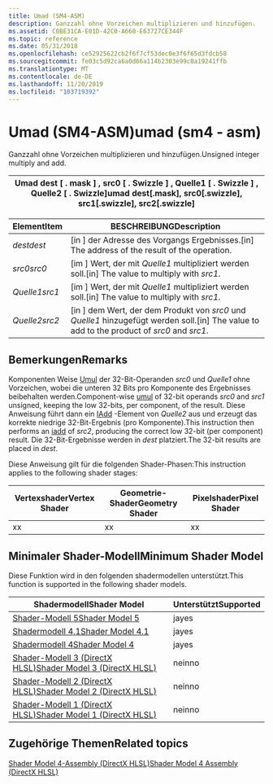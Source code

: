```yaml
---
title: Umad (SM4-ASM)
description: Ganzzahl ohne Vorzeichen multiplizieren und hinzufügen.
ms.assetid: C0BE31CA-E01D-42C0-A660-E63727CE344F
ms.topic: reference
ms.date: 05/31/2018
ms.openlocfilehash: ce52925622cb2f6f7cf53dec0e3f6f65d3fdcb58
ms.sourcegitcommit: fe03c5d92ca6a0d66a114b2303e99c0a19241ffb
ms.translationtype: MT
ms.contentlocale: de-DE
ms.lasthandoff: 11/20/2019
ms.locfileid: "103719392"
---
```

# <a name="umad-sm4---asm"></a><span data-ttu-id="f86e3-103">Umad (SM4-ASM)</span><span class="sxs-lookup"><span data-stu-id="f86e3-103">umad (sm4 - asm)</span></span>

<span data-ttu-id="f86e3-104">Ganzzahl ohne Vorzeichen multiplizieren und hinzufügen.</span><span class="sxs-lookup"><span data-stu-id="f86e3-104">Unsigned integer multiply and add.</span></span>



| <span data-ttu-id="f86e3-105">Umad dest \[ . mask \] , src0 \[ . Swizzle \] , Quelle1 \[ . Swizzle \] , Quelle2 \[ . Swizzle\]</span><span class="sxs-lookup"><span data-stu-id="f86e3-105">umad dest\[.mask\], src0\[.swizzle\], src1\[.swizzle\], src2\[.swizzle\]</span></span> |
|--------------------------------------------------------------------------|



 



| <span data-ttu-id="f86e3-106">Element</span><span class="sxs-lookup"><span data-stu-id="f86e3-106">Item</span></span>                                                            | <span data-ttu-id="f86e3-107">BESCHREIBUNG</span><span class="sxs-lookup"><span data-stu-id="f86e3-107">Description</span></span>                                                             |
|-----------------------------------------------------------------|-------------------------------------------------------------------------|
| <span data-ttu-id="f86e3-108"><span id="dest"></span><span id="DEST"></span>*dest*</span><span class="sxs-lookup"><span data-stu-id="f86e3-108"><span id="dest"></span><span id="DEST"></span>*dest*</span></span><br/> | <span data-ttu-id="f86e3-109">\[in \] der Adresse des Vorgangs Ergebnisses.</span><span class="sxs-lookup"><span data-stu-id="f86e3-109">\[in\] The address of the result of the operation.</span></span><br/>           |
| <span data-ttu-id="f86e3-110"><span id="src0"></span><span id="SRC0"></span>*src0*</span><span class="sxs-lookup"><span data-stu-id="f86e3-110"><span id="src0"></span><span id="SRC0"></span>*src0*</span></span><br/> | <span data-ttu-id="f86e3-111">\[im \] Wert, der mit *Quelle1* multipliziert werden soll.</span><span class="sxs-lookup"><span data-stu-id="f86e3-111">\[in\] The value to multiply with *src1*.</span></span><br/>                    |
| <span data-ttu-id="f86e3-112"><span id="src1"></span><span id="SRC1"></span>*Quelle1*</span><span class="sxs-lookup"><span data-stu-id="f86e3-112"><span id="src1"></span><span id="SRC1"></span>*src1*</span></span><br/> | <span data-ttu-id="f86e3-113">\[im \] Wert, der mit *Quelle1* multipliziert werden soll.</span><span class="sxs-lookup"><span data-stu-id="f86e3-113">\[in\] The value to multiply with *src1*.</span></span><br/>                     |
| <span data-ttu-id="f86e3-114"><span id="src2"></span><span id="SRC2"></span>*Quelle2*</span><span class="sxs-lookup"><span data-stu-id="f86e3-114"><span id="src2"></span><span id="SRC2"></span>*src2*</span></span><br/> | <span data-ttu-id="f86e3-115">\[in \] dem Wert, der dem Produkt von *src0* und *Quelle1* hinzugefügt werden soll.</span><span class="sxs-lookup"><span data-stu-id="f86e3-115">\[in\] The value to add to the product of *src0* and *src1*.</span></span><br/> |



 

## <a name="remarks"></a><span data-ttu-id="f86e3-116">Bemerkungen</span><span class="sxs-lookup"><span data-stu-id="f86e3-116">Remarks</span></span>

<span data-ttu-id="f86e3-117">Komponenten Weise [Umul](umul--sm4---asm-.md) der 32-Bit-Operanden *src0* und *Quelle1* ohne Vorzeichen, wobei die unteren 32 Bits pro Komponente des Ergebnisses beibehalten werden.</span><span class="sxs-lookup"><span data-stu-id="f86e3-117">Component-wise [umul](umul--sm4---asm-.md) of 32-bit operands *src0* and *src1* unsigned, keeping the low 32-bits, per component, of the result.</span></span> <span data-ttu-id="f86e3-118">Diese Anweisung führt dann ein [IAdd](iadd--sm4---asm-.md) -Element von *Quelle2* aus und erzeugt das korrekte niedrige 32-Bit-Ergebnis (pro Komponente).</span><span class="sxs-lookup"><span data-stu-id="f86e3-118">This instruction then performs an [iadd](iadd--sm4---asm-.md) of *src2*, producing the correct low 32-bit (per component) result.</span></span> <span data-ttu-id="f86e3-119">Die 32-Bit-Ergebnisse werden in *dest* platziert.</span><span class="sxs-lookup"><span data-stu-id="f86e3-119">The 32-bit results are placed in *dest*.</span></span>

<span data-ttu-id="f86e3-120">Diese Anweisung gilt für die folgenden Shader-Phasen:</span><span class="sxs-lookup"><span data-stu-id="f86e3-120">This instruction applies to the following shader stages:</span></span>



| <span data-ttu-id="f86e3-121">Vertexshader</span><span class="sxs-lookup"><span data-stu-id="f86e3-121">Vertex Shader</span></span> | <span data-ttu-id="f86e3-122">Geometrie-Shader</span><span class="sxs-lookup"><span data-stu-id="f86e3-122">Geometry Shader</span></span> | <span data-ttu-id="f86e3-123">Pixelshader</span><span class="sxs-lookup"><span data-stu-id="f86e3-123">Pixel Shader</span></span> |
|---------------|-----------------|--------------|
| <span data-ttu-id="f86e3-124">x</span><span class="sxs-lookup"><span data-stu-id="f86e3-124">x</span></span>             | <span data-ttu-id="f86e3-125">x</span><span class="sxs-lookup"><span data-stu-id="f86e3-125">x</span></span>               | <span data-ttu-id="f86e3-126">x</span><span class="sxs-lookup"><span data-stu-id="f86e3-126">x</span></span>            |



 

## <a name="minimum-shader-model"></a><span data-ttu-id="f86e3-127">Minimaler Shader-Modell</span><span class="sxs-lookup"><span data-stu-id="f86e3-127">Minimum Shader Model</span></span>

<span data-ttu-id="f86e3-128">Diese Funktion wird in den folgenden shadermodellen unterstützt.</span><span class="sxs-lookup"><span data-stu-id="f86e3-128">This function is supported in the following shader models.</span></span>



| <span data-ttu-id="f86e3-129">Shadermodell</span><span class="sxs-lookup"><span data-stu-id="f86e3-129">Shader Model</span></span>                                              | <span data-ttu-id="f86e3-130">Unterstützt</span><span class="sxs-lookup"><span data-stu-id="f86e3-130">Supported</span></span> |
|-----------------------------------------------------------|-----------|
| [<span data-ttu-id="f86e3-131">Shader-Modell 5</span><span class="sxs-lookup"><span data-stu-id="f86e3-131">Shader Model 5</span></span>](d3d11-graphics-reference-sm5.md)        | <span data-ttu-id="f86e3-132">ja</span><span class="sxs-lookup"><span data-stu-id="f86e3-132">yes</span></span>       |
| [<span data-ttu-id="f86e3-133">Shadermodell 4,1</span><span class="sxs-lookup"><span data-stu-id="f86e3-133">Shader Model 4.1</span></span>](dx-graphics-hlsl-sm4.md)              | <span data-ttu-id="f86e3-134">ja</span><span class="sxs-lookup"><span data-stu-id="f86e3-134">yes</span></span>       |
| [<span data-ttu-id="f86e3-135">Shadermodell 4</span><span class="sxs-lookup"><span data-stu-id="f86e3-135">Shader Model 4</span></span>](dx-graphics-hlsl-sm4.md)                | <span data-ttu-id="f86e3-136">ja</span><span class="sxs-lookup"><span data-stu-id="f86e3-136">yes</span></span>       |
| [<span data-ttu-id="f86e3-137">Shader-Modell 3 (DirectX HLSL)</span><span class="sxs-lookup"><span data-stu-id="f86e3-137">Shader Model 3 (DirectX HLSL)</span></span>](dx-graphics-hlsl-sm3.md) | <span data-ttu-id="f86e3-138">nein</span><span class="sxs-lookup"><span data-stu-id="f86e3-138">no</span></span>        |
| [<span data-ttu-id="f86e3-139">Shader-Modell 2 (DirectX HLSL)</span><span class="sxs-lookup"><span data-stu-id="f86e3-139">Shader Model 2 (DirectX HLSL)</span></span>](dx-graphics-hlsl-sm2.md) | <span data-ttu-id="f86e3-140">nein</span><span class="sxs-lookup"><span data-stu-id="f86e3-140">no</span></span>        |
| [<span data-ttu-id="f86e3-141">Shader-Modell 1 (DirectX HLSL)</span><span class="sxs-lookup"><span data-stu-id="f86e3-141">Shader Model 1 (DirectX HLSL)</span></span>](dx-graphics-hlsl-sm1.md) | <span data-ttu-id="f86e3-142">nein</span><span class="sxs-lookup"><span data-stu-id="f86e3-142">no</span></span>        |



 

## <a name="related-topics"></a><span data-ttu-id="f86e3-143">Zugehörige Themen</span><span class="sxs-lookup"><span data-stu-id="f86e3-143">Related topics</span></span>

<dl> <dt>

[<span data-ttu-id="f86e3-144">Shader Model 4-Assembly (DirectX HLSL)</span><span class="sxs-lookup"><span data-stu-id="f86e3-144">Shader Model 4 Assembly (DirectX HLSL)</span></span>](dx-graphics-hlsl-sm4-asm.md)
</dt> </dl>

 

 





